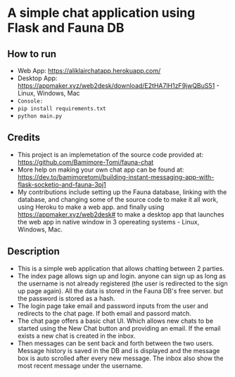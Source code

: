 # A simple chat application using Flask and Fauna DB 

## How to run
* Web App: https://aliklairchatapp.herokuapp.com/
* Desktop App: https://appmaker.xyz/web2desk/download/E2tHA7lH1zF9jwQBuS51 - Linux, Windows, Mac
* `Console:`
*   `pip install requirements.txt`
*   `python main.py`

## Credits
* This project is an implemetation of the source code provided at: https://github.com/Bamimore-Tomi/fauna-chat 
* More help on making your own chat app can be found at: https://dev.to/bamimoretomi/building-instant-messaging-app-with-flask-socketio-and-fauna-3pj1
* My contributions include setting up the Fauna database, linking with the database, and changing some of the source code to make it all work, using Heroku to make a web app. and finally using https://appmaker.xyz/web2desk# to make a desktop app that launches the web app in native window in 3 opereating systems - Linux, Windows, Mac.
## Description
* This is a simple web application that allows chatting between 2 parties.
* The index page allows sign up and login. anyone can sign up as long as the username is not already registered (the user is redirected to the sign up page again). All the data is stored in the Fauna DB's free server. but the password is stored as a hash.
* The login page take email and password inputs from the user and redirects to the chat page. If both email and passord match.
* The chat page offers a basic chat UI. Which allows new chats to be started using the New Chat button and providing an email. If the email exists a new chat is created in the inbox.
* Then messages can be sent back and forth between the two users. Message history is saved in the DB and is displayed and the message box is auto scrolled after every new message. The inbox also show the most recent message under the username.
